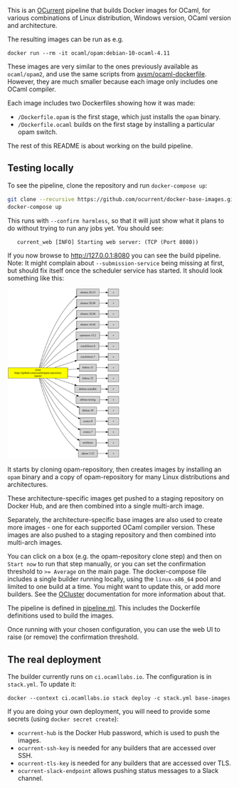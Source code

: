 This is an [OCurrent][] pipeline that builds Docker images for OCaml, for
various combinations of Linux distribution, Windows version, OCaml version
and architecture.

The resulting images can be run as e.g.

```
docker run --rm -it ocaml/opam:debian-10-ocaml-4.11
```

These images are very similar to the ones previously available as `ocaml/opam2`,
and use the same scripts from [avsm/ocaml-dockerfile][].
However, they are much smaller because each image only includes one OCaml compiler.

Each image includes two Dockerfiles showing how it was made:

- `/Dockerfile.opam` is the first stage, which just installs the `opam` binary.
- `/Dockerfile.ocaml` builds on the first stage by installing a particular opam switch.

The rest of this README is about working on the build pipeline.

## Testing locally

To see the pipeline, clone the repository and run `docker-compose up`:

```bash
git clone --recursive https://github.com/ocurrent/docker-base-images.git
docker-compose up
```

This runs with `--confirm harmless`, so that it will just show what it plans to do without trying to run any jobs yet.
You should see:

```
   current_web [INFO] Starting web server: (TCP (Port 8080))
```

If you now browse to <http://127.0.0.1:8080> you can see the build pipeline.
Note: It might complain about `--submission-service` being missing at first, but should fix itself once the scheduler service has started.
It should look something like this:

<p align='center' style='max-width: 50%'>
  <img src="./doc/pipeline.svg"/>
</p>

It starts by cloning opam-repository,
then creates images by installing an `opam` binary and a copy of opam-repository
for many Linux distributions and architectures.

These architecture-specific images get pushed to a staging repository on Docker Hub,
and are then combined into a single multi-arch image.

Separately, the architecture-specific base images are also used to create more images -
one for each supported OCaml compiler version.
These images are also pushed to a staging repository and then combined into multi-arch images.

You can click on a box (e.g. the opam-repository clone step) and then on `Start now` to run that step manually, or
you can set the confirmation threshold to `>= Average` on the main page.
The docker-compose file includes a single builder running locally, using the `linux-x86_64` pool and limited to one build at a time.
You might want to update this, or add more builders.
See the [OCluster][] documentation for more information about that.

The pipeline is defined in [pipeline.ml][].
This includes the Dockerfile definitions used to build the images.

Once running with your chosen configuration, you can use the web UI to raise (or remove) the confirmation threshold.

## The real deployment

The builder currently runs on `ci.ocamllabs.io`.
The configuration is in `stack.yml`.
To update it:

```
docker --context ci.ocamllabs.io stack deploy -c stack.yml base-images
```

If you are doing your own deployment, you will need to provide some secrets (using `docker secret create`):

- `ocurrent-hub` is the Docker Hub password, which is used to push the images.
- `ocurrent-ssh-key` is needed for any builders that are accessed over SSH.
- `ocurrent-tls-key` is needed for any builders that are accessed over TLS.
- `ocurrent-slack-endpoint` allows pushing status messages to a Slack channel.

[OCurrent]: https://github.com/ocurrent/ocurrent
[pipeline.ml]: https://github.com/ocurrent/docker-base-images/blob/master/src/pipeline.ml
[conf.ml]: https://github.com/ocurrent/docker-base-images/blob/master/src/conf.ml
[avsm/ocaml-dockerfile]: https://github.com/avsm/ocaml-dockerfile
[OCluster]: https://github.com/ocurrent/ocluster
